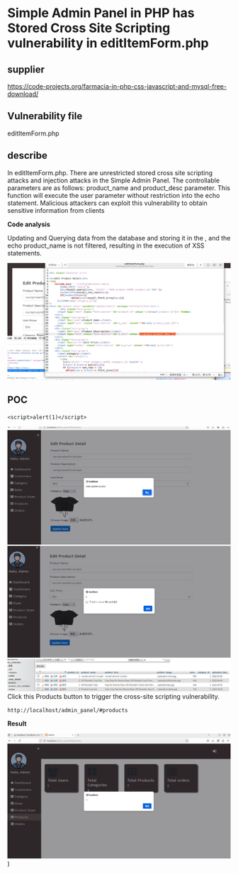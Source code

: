 #  Simple Admin Panel in PHP has Stored Cross Site Scripting vulnerability in editItemForm.php

## supplier 
https://code-projects.org/farmacia-in-php-css-javascript-and-mysql-free-download/
## Vulnerability file
editItemForm.php

## describe
In editItemForm.php. There are unrestricted stored cross site scripting attacks and injection attacks in the Simple Admin Panel. The controllable parameters are as follows: product_name and product_desc parameter. This function will execute the user parameter without restriction into the echo statement. Malicious attackers can exploit this vulnerability to obtain sensitive information from clients

**Code analysis**    

Updating and Querying data from the database and storing it in the <?=$row1['product_name']?>, and the echo product_name is not filtered, resulting in the execution of XSS statements.

![image](https://github.com/Rocky-Bull/myCVE/blob/main/images/%E5%B1%8F%E5%B9%95%E6%88%AA%E5%9B%BE%202024-12-25%20142316.png)

## POC

```
<script>alert(1)</script>
```

![image](https://github.com/Rocky-Bull/myCVE/blob/main/images/%E5%B1%8F%E5%B9%95%E6%88%AA%E5%9B%BE%202024-12-25%20141045.png)
![image](https://github.com/Rocky-Bull/myCVE/blob/main/images/%E5%B1%8F%E5%B9%95%E6%88%AA%E5%9B%BE%202024-12-25%20141051.png)
![image](https://github.com/Rocky-Bull/myCVE/blob/main/images/%E5%B1%8F%E5%B9%95%E6%88%AA%E5%9B%BE%202024-12-25%20141407.png)
Click this Products button to trigger the cross-site scripting vulnerability.

```
http://localhost/admin_panel/#products
```

**Result**

![image](https://github.com/Rocky-Bull/myCVE/blob/main/images/%E5%B1%8F%E5%B9%95%E6%88%AA%E5%9B%BE%202024-12-25%20141108.png))
